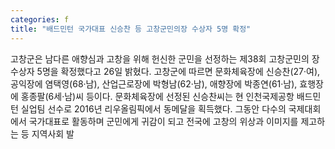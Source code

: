 ```yaml
---
categories: f
title: "배드민턴 국가대표 신승찬 등 고창군민의장 수상자 5명 확정"
---
```

고창군은 남다른 애향심과 고창을 위해 헌신한 군민을 선정하는 제38회 고창군민의 장 수상자 5명을 확정했다고 26일 밝혔다. 고창군에 따르면 문화체육장에 신승찬(27·여), 공익장에 염택영(68·남), 산업근로장에 박형남(62·남), 애향장에 박종연(61·남), 효행장에 홍종팔(6세·남)씨 등이다. 문화체육장에 선정된 신승찬씨는 현 인천국제공항 배드민턴 실업팀 선수로 2016년 리우올림픽에서 동메달을 획득했다. 그동안 다수의 국제대회에서 국가대표로 활동하며 군민에게 귀감이 되고 전국에 고창의 위상과 이미지를 제고하는 등 지역사회 발